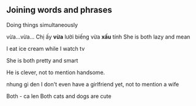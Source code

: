 ## Joining words and phrases

 Doing things simultaneously
 
 
 vừa...vừa...
 Chị ấy **vừa** lười biếng vừa **xấu** tính
 She is both lazy and mean

    
 I eat ice cream while I watch tv
 
 She is both pretty and smart
 
 He is clever, not to mention handsome.
 
 nhung gi den
 I don't even have a girlfriend yet, not to mention a wife
 
 Both - ca len
 Both cats and dogs are cute
